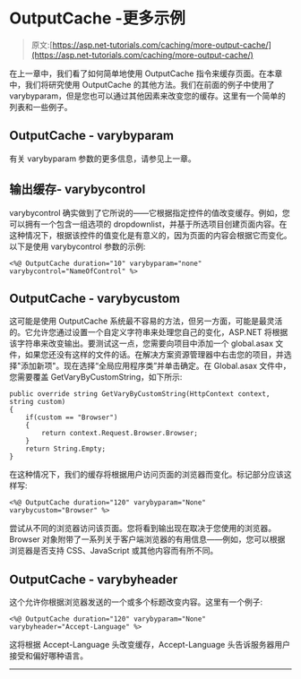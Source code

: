 # OutputCache -更多示例

> 原文:[https://asp.net-tutorials.com/caching/more-output-cache/](https://asp.net-tutorials.com/caching/more-output-cache/)

在上一章中，我们看了如何简单地使用 OutputCache 指令来缓存页面。在本章中，我们将研究使用 OutputCache 的其他方法。我们在前面的例子中使用了 varybyparam，但是您也可以通过其他因素来改变您的缓存。这里有一个简单的列表和一些例子。

## OutputCache - varybyparam

有关 varybyparam 参数的更多信息，请参见上一章。

## 输出缓存- varybycontrol

varybycontrol 确实做到了它所说的——它根据指定控件的值改变缓存。例如，您可以拥有一个包含一组选项的 dropdownlist，并基于所选项目创建页面内容。在这种情况下，根据该控件的值变化是有意义的，因为页面的内容会根据它而变化。以下是使用 varybycontrol 参数的示例:

```
<%@ OutputCache duration="10" varybyparam="none" varybycontrol="NameOfControl" %>
```

<input type="hidden" name="IL_IN_ARTICLE">

## OutputCache - varybycustom

这可能是使用 OutputCache 系统最不容易的方法，但另一方面，可能是最灵活的。它允许您通过设置一个自定义字符串来处理您自己的变化，ASP.NET 将根据该字符串来改变输出。要测试这一点，您需要向项目中添加一个 global.asax 文件，如果您还没有这样的文件的话。在解决方案资源管理器中右击您的项目，并选择"添加新项"。现在选择“全局应用程序类”并单击确定。在 Global.asax 文件中，您需要覆盖 GetVaryByCustomString，如下所示:

```
public override string GetVaryByCustomString(HttpContext context, string custom)
{
    if(custom == "Browser")
    {
        return context.Request.Browser.Browser;
    }
    return String.Empty;
}
```

在这种情况下，我们的缓存将根据用户访问页面的浏览器而变化。标记部分应该这样写:

```
<%@ OutputCache duration="120" varybyparam="None" varybycustom="Browser" %>
```

尝试从不同的浏览器访问该页面。您将看到输出现在取决于您使用的浏览器。Browser 对象附带了一系列关于客户端浏览器的有用信息——例如，您可以根据浏览器是否支持 CSS、JavaScript 或其他内容而有所不同。

## OutputCache - varybyheader

这个允许你根据浏览器发送的一个或多个标题改变内容。这里有一个例子:

```
<%@ OutputCache duration="120" varybyparam="None" varybyheader="Accept-Language" %>
```

这将根据 Accept-Language 头改变缓存，Accept-Language 头告诉服务器用户接受和偏好哪种语言。

* * *